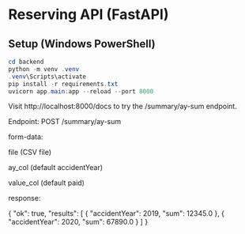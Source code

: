 # Reserving API (FastAPI)

## Setup (Windows PowerShell)

```powershell
cd backend
python -m venv .venv
.venv\Scripts\activate
pip install -r requirements.txt
uvicorn app.main:app --reload --port 8000
```

Visit http://localhost:8000/docs to try the /summary/ay-sum endpoint.

Endpoint: POST /summary/ay-sum

form-data:

file (CSV file)

ay_col (default accidentYear)

value_col (default paid)

response:

{
"ok": true,
"results": [
{ "accidentYear": 2019, "sum": 12345.0 },
{ "accidentYear": 2020, "sum": 67890.0 }
]
}

